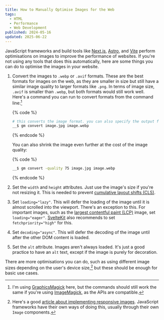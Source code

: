 ```yaml
---
title: How to Manually Optimise Images for the Web
tags:
  - HTML
  - Performance
  - Web Development
published: 2024-05-16
updated: 2025-06-22
---
```


JavaScript frameworks and build tools like [Next.js](https://nextjs.org/), [Astro](https://astro.build/), and [Vite](https://vitejs.dev/) perform optimisations on images to improve the performance of websites. If you're not using any tools that does this automatically, here are some things you can do to optimise the images in your website.

1. Convert the images to `.webp` or `.avif` formats. These are the best formats for images on the web, as they are smaller in size but still have a similar image quality to larger formats like `.png`. In terms of image size, `.avif` is smaller than `.webp`, but both formats would still work well. Here's a command you can run to convert formats from the command line:[^1]

    {% code %}
    ```bash
    # this converts the image format. you can also specify the output file name
    __$ gm convert image.jpg image.webp
    ```
    {% endcode %}

    You can also shrink the image even further at the cost of the image quality:

    {% code %}
    ```bash
    __$ gm convert -quality 75 image.jpg image.webp
    ```
    {% endcode %}

2. Set the `width` and `height` attributes. Just use the image's size if you're not resizing it. This is needed to prevent [cumulative layout shifts (CLS)](https://web.dev/articles/cls).
3. Set `loading="lazy"`. This will defer the loading of the image until it is almost scrolled into the viewport. There's an exception to this. For important images, such as the [largest contentful paint (LCP)](https://web.dev/articles/lcp) image, set `loading="eager"`. [SvelteKit](https://kit.svelte.dev/docs/images) also recommends to set `fetchpriority="high"` for this.
4. Set `decoding="async"`. This will defer the decoding of the image until after the other DOM content is loaded.
5. Set the `alt` attribute. Images aren't always loaded. It's just a good practice to have an `alt` text, except if the image is purely for decoration.

There are more optimisations you can do, such as using different image sizes depending on the user's device size,[^2] but these should be enough for basic use cases.

[^1]: I'm using [GraphicsMagick](http://www.graphicsmagick.org/) here, but the commands should still work the same if you're using [ImageMagick](https://imagemagick.org), as the APIs are compatible.
[^2]: Here's a good [article about implementing responsive images](https://developer.mozilla.org/en-US/docs/Learn/HTML/Multimedia_and_embedding/Responsive_images). JavaScript frameworks have their own ways of doing this, usually through their own `Image` components.
